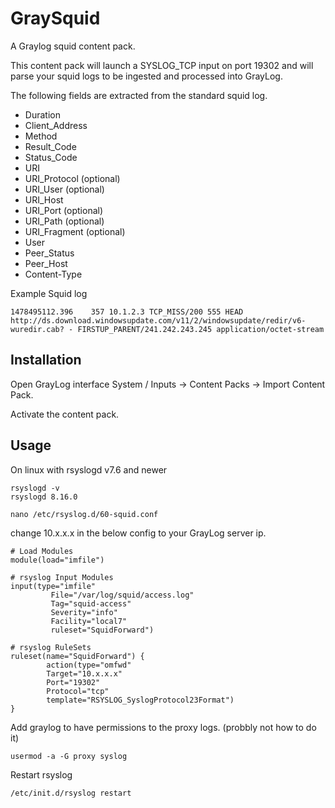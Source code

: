 # GraySquid
A Graylog squid content pack.

This content pack will launch a SYSLOG_TCP input on port 19302 and will parse your squid logs to be ingested and processed into GrayLog.

The following fields are extracted from the standard squid log.

* Duration
* Client_Address
* Method
* Result_Code
* Status_Code
* URI
* URI_Protocol (optional)
* URI_User (optional)
* URI_Host
* URI_Port (optional)
* URI_Path (optional)
* URI_Fragment (optional)
* User
* Peer_Status
* Peer_Host
* Content-Type

Example Squid log
~~~~
1478495112.396    357 10.1.2.3 TCP_MISS/200 555 HEAD http://ds.download.windowsupdate.com/v11/2/windowsupdate/redir/v6-wuredir.cab? - FIRSTUP_PARENT/241.242.243.245 application/octet-stream
~~~~

## Installation

Open GrayLog interface System / Inputs -> Content Packs -> Import Content Pack.

Activate the content pack.

## Usage

On linux with rsyslogd v7.6 and newer 

~~~~
rsyslogd -v
rsyslogd 8.16.0
~~~~

~~~~
nano /etc/rsyslog.d/60-squid.conf
~~~~
change 10.x.x.x in the below config to your GrayLog server ip.
~~~~
# Load Modules
module(load="imfile")

# rsyslog Input Modules
input(type="imfile"
         File="/var/log/squid/access.log"
         Tag="squid-access"
         Severity="info"
         Facility="local7"
         ruleset="SquidForward")

# rsyslog RuleSets
ruleset(name="SquidForward") {
        action(type="omfwd"
        Target="10.x.x.x"
        Port="19302"
        Protocol="tcp"
        template="RSYSLOG_SyslogProtocol23Format")
}
~~~~
Add graylog to have permissions to the proxy logs. (probbly not how to do it)
~~~~
usermod -a -G proxy syslog
~~~~
Restart rsyslog
~~~~
/etc/init.d/rsyslog restart
~~~~

